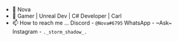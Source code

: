- 👋 Nova
- 👀 Gamer | Unreal Dev | C# Developer | Carl 
- 📫 How to reach me ... 
Discord - `@Nova#6795` 
WhatsApp - ~Ask~ 
Instagram - `._storm_shadow_.`
<!---
ArkLC/ArkLC is a ✨ special ✨ repository because its `README.md` (this file) appears on your GitHub profile.
You can click the Preview link to take a look at your changes.
--->
